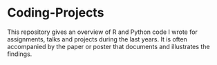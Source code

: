 # Coding-Projects

This repository gives an overview of R and Python code I wrote for assignments, talks and projects during the last years. It is often accompanied by the paper or poster that documents and illustrates the findings. 